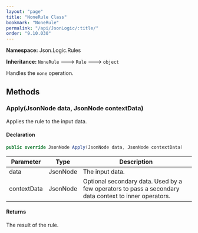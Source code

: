 ```yaml
---
layout: "page"
title: "NoneRule Class"
bookmark: "NoneRule"
permalink: "/api/JsonLogic/:title/"
order: "9.10.030"
---
```

**Namespace:** Json.Logic.Rules

**Inheritance:**
`NoneRule`
 🡒 
`Rule`
 🡒 
`object`

Handles the `none` operation.

## Methods

### Apply(JsonNode data, JsonNode contextData)

Applies the rule to the input data.

#### Declaration

```c#
public override JsonNode Apply(JsonNode data, JsonNode contextData)
```

| Parameter | Type | Description |
|---|---|---|
| data | JsonNode | The input data. |
| contextData | JsonNode | Optional secondary data.  Used by a few operators to pass a secondary<br>    data context to inner operators. |


#### Returns

The result of the rule.

